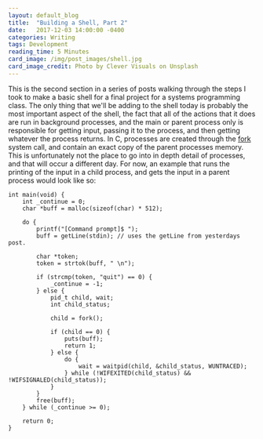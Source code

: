 ```yaml
---
layout: default_blog
title:  "Building a Shell, Part 2"
date:   2017-12-03 14:00:00 -0400
categories: Writing
tags: Development
reading_time: 5 Minutes
card_image: /img/post_images/shell.jpg
card_image_credit: Photo by Clever Visuals on Unsplash
---
```


This is the second section in a series of posts walking through the steps I took
to make a basic shell for a final project for a systems programming class. The
only thing that we'll be adding to the
shell today is probably the most important aspect of the shell, the fact that
all of the actions that it does are run in background processes, and the main or
parent process only is responsible for getting input, passing it to the process,
and then getting whatever the process returns. In C, processes are created
through the [fork](https://linux.die.net/man/2/fork) system call, and contain an exact
copy of the parent processes memory. This is unfortunately not the place to go
into in depth detail of processes, and that will occur a different day. For now,
an example that runs the printing of the input in a child process, and gets the
input in a parent process would look like so:

```
int main(void) {
    int _continue = 0;
    char *buff = malloc(sizeof(char) * 512);

    do {
        printf("[Command prompt]$ ");
        buff = getLine(stdin); // uses the getLine from yesterdays post.

        char *token;
        token = strtok(buff, " \n");

        if (strcmp(token, "quit") == 0) {
            _continue = -1;
        } else {
            pid_t child, wait;
            int child_status;

            child = fork();

            if (child == 0) {
                puts(buff);
                return 1;
            } else {
                do {
                    wait = waitpid(child, &child_status, WUNTRACED);
                } while (!WIFEXITED(child_status) && !WIFSIGNALED(child_status));
            }
        }
        free(buff);
    } while (_continue >= 0);

    return 0;
}
```
